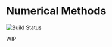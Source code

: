 # Numerical Methods 

![Build Status](https://github.com/ebresafegaga/numerical/workflows/Build%20Status/badge.svg)

WIP
